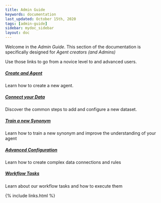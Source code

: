 ```yaml
---
title: Admin Guide
keywords: documentation
last_updated: October 15th, 2020
tags: [admin-guide]
sidebar: mydoc_sidebar
layout: doc
---
```


Welcome in the *Admin Guide*. This section of the documentation is specifically designed for *Agent creators (and Admins)*

Use those links to go from a novice level to and advanced users.

##### [Create and Agent](/docs/how-to-create-an-askdata-agent)

Learn how to create a new agent.

##### [Connect your Data](/docs/how-to-connect-a-dataset)

Discover the common steps to add and configure a new dataset.

##### [Train a new Synonym](/docs/how-to-train-a-synonym)

Learn how to train a new synonym and improve the understanding of your agent

##### [Advanced Configuration](/docs/advanced-configurations)

Learn how to create complex data connections and rules

##### [Workflow Tasks](/docs/tasks)

Learn about our workflow tasks and how to execute them

{% include links.html %}

    
